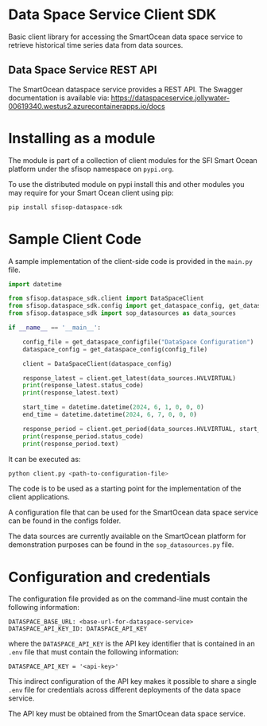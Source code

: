 # Data Space Service Client SDK

Basic client library for accessing the SmartOcean data space service to retrieve historical time series data from data sources.

## Data Space Service REST API

The SmartOcean dataspace service provides a REST API. The Swagger documentation is available via: https://dataspaceservice.jollywater-00619340.westus2.azurecontainerapps.io/docs

# Installing as a module

The module is part of a collection of client modules for the SFI Smart Ocean platform under the sfisop namespace on ``pypi.org``.

To use the distributed module on pypi install this and other modules you may require for your Smart Ocean client
using pip:

```bash
pip install sfisop-dataspace-sdk
```

# Sample Client Code

A sample implementation of the client-side code is provided in the `main.py` file. 

```python
import datetime

from sfisop.dataspace_sdk.client import DataSpaceClient
from sfisop.dataspace_sdk.config import get_dataspace_config, get_dataspace_configfile
from sfisop.dataspace_sdk import sop_datasources as data_sources

if __name__ == '__main__':

    config_file = get_dataspace_configfile("DataSpace Configuration")
    dataspace_config = get_dataspace_config(config_file)

    client = DataSpaceClient(dataspace_config)

    response_latest = client.get_latest(data_sources.HVLVIRTUAL)
    print(response_latest.status_code)
    print(response_latest.text)

    start_time = datetime.datetime(2024, 6, 1, 0, 0, 0)
    end_time = datetime.datetime(2024, 6, 7, 0, 0, 0)

    response_period = client.get_period(data_sources.HVLVIRTUAL, start_time, end_time)
    print(response_period.status_code)
    print(response_period.text)
```

It can be executed as:

```bash
python client.py <path-to-configuration-file>
```

The code is to be used as a starting point for the implementation of the client applications.

A configuration file that can be used for the SmartOcean data space service can be found in the configs folder.

The data sources are currently available on the SmartOcean platform for demonstration purposes can be found in the `sop_datasources.py` file.

# Configuration and credentials        

The configuration file provided as on the command-line must contain the following information:

```
DATASPACE_BASE_URL: <base-url-for-dataspace-service>
DATASPACE_API_KEY_ID: DATASPACE_API_KEY
```

where the `DATASPACE_API_KEY` is the API key identifier that is contained in an `.env` file that must contain the following information:

```
DATASPACE_API_KEY = '<api-key>'
```

This indirect configuration of the API key makes it possible to share a single `.env` file for credentials across different deployments of the data space service.

The API key must be obtained from the SmartOcean data space service.
